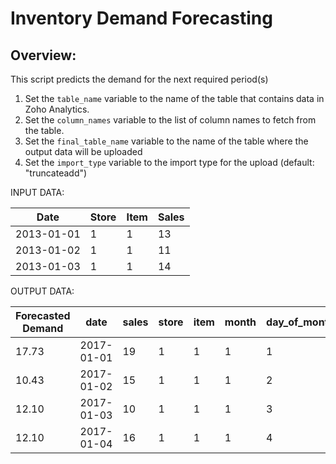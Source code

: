 # Inventory Demand Forecasting
## Overview: 
This script predicts the demand for the next required period(s)

1. Set the `table_name` variable to the name of the table that contains data in Zoho Analytics.
2. Set the `column_names` variable to the list of column names to fetch from the table.
3. Set the `final_table_name` variable to the name of the table where the output data will be uploaded
4. Set the `import_type` variable to the import type for the upload (default: "truncateadd")

INPUT DATA: 

| Date       | Store | Item | Sales |
|------------|-------|------|-------|
| 2013-01-01 | 1     | 1    | 13    |
| 2013-01-02 | 1     | 1    | 11    |
| 2013-01-03 | 1     | 1    | 14    |


OUTPUT DATA:

| Forecasted Demand | date       | sales | store | item | month | day_of_month | day_of_year | day_of_week | year | is_wknd | is_month_start | is_month_end |
|-------------------|------------|-------|-------|------|-------|--------------|-------------|-------------|------|---------|----------------|--------------|
| 17.73             | 2017-01-01 | 19    | 1     | 1    | 1     | 1            | 1           | 6           | 2017 | 1       | 1              | 0            |
| 10.43             | 2017-01-02 | 15    | 1     | 1    | 1     | 2            | 2           | 0           | 2017 | 0       | 0              | 0            |
| 12.10             | 2017-01-03 | 10    | 1     | 1    | 1     | 3            | 3           | 1           | 2017 | 0       | 0              | 0            |
| 12.10             | 2017-01-04 | 16    | 1     | 1    | 1     | 4            | 4           | 2           | 2017 | 0       | 0              | 0            |
